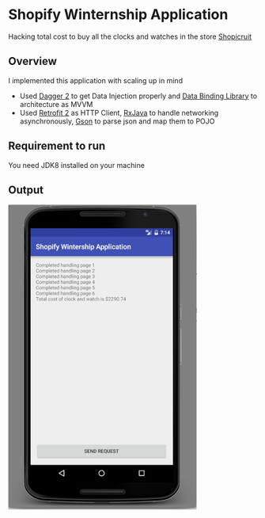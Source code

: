 # Shopify Winternship Application
Hacking total cost to buy all the clocks and watches in the store [Shopicruit](http://shopicruit.myshopify.com/)

## Overview
I implemented this application with scaling up in mind
- Used [Dagger 2](http://google.github.io/dagger/) to get Data Injection properly and [Data Binding Library](https://developer.android.com/topic/libraries/data-binding/index.html) to architecture as MVVM
- Used [Retrofit 2](http://square.github.io/retrofit/) as HTTP Client, [RxJava](https://github.com/ReactiveX/RxJava) to handle networking asynchronously, [Gson](https://github.com/google/gson) to parse json and map them to POJO

## Requirement to run
You need JDK8 installed on your machine

## Output
![Shopify Winternship Application Screenshot](ShopifyWinternshipApplicationOutput.png)
